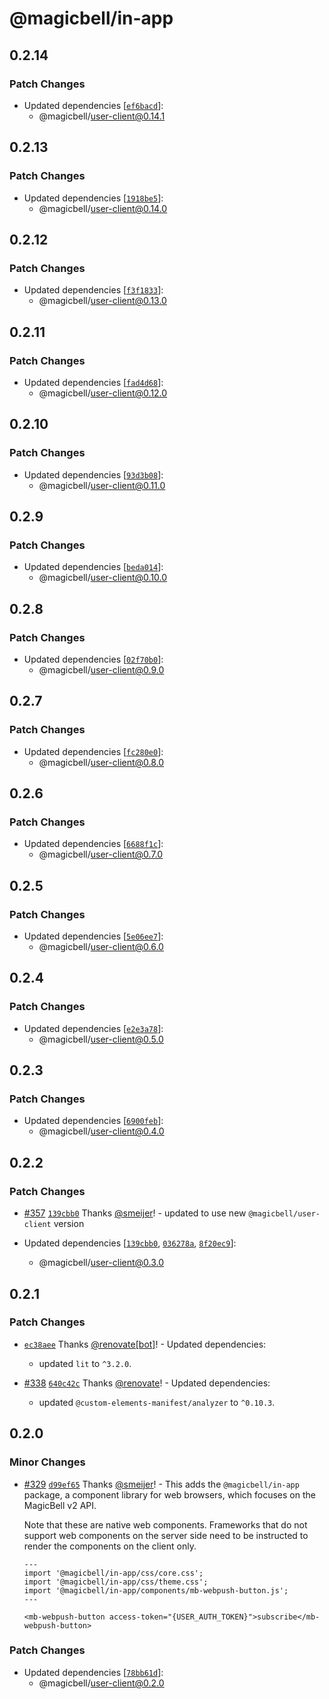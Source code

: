 # @magicbell/in-app

## 0.2.14

### Patch Changes

- Updated dependencies [[`ef6bacd`](https://github.com/magicbell/magicbell-js/commit/ef6bacd77028ae472a06f68cfe956a61b968eda5)]:
  - @magicbell/user-client@0.14.1

## 0.2.13

### Patch Changes

- Updated dependencies [[`1918be5`](https://github.com/magicbell/magicbell-js/commit/1918be58536be1f08c3d4653fa479016ee8ee5d9)]:
  - @magicbell/user-client@0.14.0

## 0.2.12

### Patch Changes

- Updated dependencies [[`f3f1833`](https://github.com/magicbell/magicbell-js/commit/f3f1833927fa9aa5c3e261af552007c7db600cb3)]:
  - @magicbell/user-client@0.13.0

## 0.2.11

### Patch Changes

- Updated dependencies [[`fad4d68`](https://github.com/magicbell/magicbell-js/commit/fad4d6807f48d2cc93e6b405141bb266e588e4c1)]:
  - @magicbell/user-client@0.12.0

## 0.2.10

### Patch Changes

- Updated dependencies [[`93d3b08`](https://github.com/magicbell/magicbell-js/commit/93d3b0804f4f3e7c105cfb3d13f2add144ef8413)]:
  - @magicbell/user-client@0.11.0

## 0.2.9

### Patch Changes

- Updated dependencies [[`beda014`](https://github.com/magicbell/magicbell-js/commit/beda014abb848d22135dc2644d3f4d5daffa789e)]:
  - @magicbell/user-client@0.10.0

## 0.2.8

### Patch Changes

- Updated dependencies [[`02f70b0`](https://github.com/magicbell/magicbell-js/commit/02f70b0f3e5bda7b8ee1d39d68269b40e3b361a3)]:
  - @magicbell/user-client@0.9.0

## 0.2.7

### Patch Changes

- Updated dependencies [[`fc280e0`](https://github.com/magicbell/magicbell-js/commit/fc280e077a71a76b9b9f909d5ff4d21f39ff1746)]:
  - @magicbell/user-client@0.8.0

## 0.2.6

### Patch Changes

- Updated dependencies [[`6688f1c`](https://github.com/magicbell/magicbell-js/commit/6688f1ced10daa74d4953042fe7de12554d88156)]:
  - @magicbell/user-client@0.7.0

## 0.2.5

### Patch Changes

- Updated dependencies [[`5e06ee7`](https://github.com/magicbell/magicbell-js/commit/5e06ee7cc69dae3660a48cf80265462ff128c95e)]:
  - @magicbell/user-client@0.6.0

## 0.2.4

### Patch Changes

- Updated dependencies [[`e2e3a78`](https://github.com/magicbell/magicbell-js/commit/e2e3a78ac1f32ccca77a0c8604b85a534d9c0c5c)]:
  - @magicbell/user-client@0.5.0

## 0.2.3

### Patch Changes

- Updated dependencies [[`6900feb`](https://github.com/magicbell/magicbell-js/commit/6900febaedbad1e11828c1d87d40fed80b343d7e)]:
  - @magicbell/user-client@0.4.0

## 0.2.2

### Patch Changes

- [#357](https://github.com/magicbell/magicbell-js/pull/357) [`139cbb0`](https://github.com/magicbell/magicbell-js/commit/139cbb03633fbf83dcdd8fa92cb5f60dd0ea3531) Thanks [@smeijer](https://github.com/smeijer)! - updated to use new `@magicbell/user-client` version

- Updated dependencies [[`139cbb0`](https://github.com/magicbell/magicbell-js/commit/139cbb03633fbf83dcdd8fa92cb5f60dd0ea3531), [`036278a`](https://github.com/magicbell/magicbell-js/commit/036278ac94df336514454ecee4f5e4cdc1dc75da), [`8f20ec9`](https://github.com/magicbell/magicbell-js/commit/8f20ec9bbea55371b27cf59b22501dcbf758e8e1)]:
  - @magicbell/user-client@0.3.0

## 0.2.1

### Patch Changes

- [`ec38aee`](https://github.com/magicbell/magicbell-js/commit/ec38aee8acc69b263ae5a803fb46228a52a2501a) Thanks [@renovate[bot]](https://github.com/renovate%5Bbot%5D)! - Updated dependencies:

  - updated `lit` to `^3.2.0`.

- [#338](https://github.com/magicbell/magicbell-js/pull/338) [`640c42c`](https://github.com/magicbell/magicbell-js/commit/640c42cf4d9aadc928fbaef452e4644ff7eccd7b) Thanks [@renovate](https://github.com/apps/renovate)! - Updated dependencies:

  - updated `@custom-elements-manifest/analyzer` to `^0.10.3`.

## 0.2.0

### Minor Changes

- [#329](https://github.com/magicbell/magicbell-js/pull/329) [`d99ef65`](https://github.com/magicbell/magicbell-js/commit/d99ef65ea3006281d7ca23e18edc703eabf5215b) Thanks [@smeijer](https://github.com/smeijer)! - This adds the `@magicbell/in-app` package, a component library for web browsers, which focuses on the MagicBell v2 API.

  Note that these are native web components. Frameworks that do not support web components on the server side need to be instructed to render the components on the client only.

  ```astro
  ---
  import '@magicbell/in-app/css/core.css';
  import '@magicbell/in-app/css/theme.css';
  import '@magicbell/in-app/components/mb-webpush-button.js';
  ---

  <mb-webpush-button access-token="{USER_AUTH_TOKEN}">subscribe</mb-webpush-button>
  ```

### Patch Changes

- Updated dependencies [[`78bb61d`](https://github.com/magicbell/magicbell-js/commit/78bb61d20108c7cc37ab67484cceb96a51a8d2c3)]:
  - @magicbell/user-client@0.2.0
